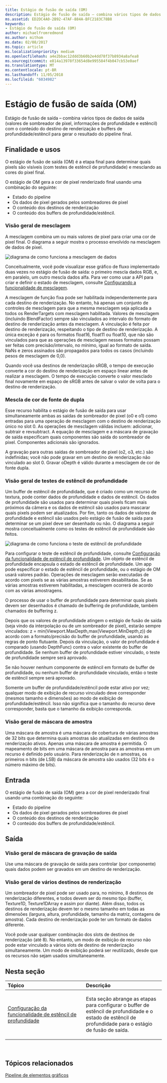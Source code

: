 ```yaml
---
title: Estágio de fusão de saída (OM)
description: Estágio de fusão de saída – combina vários tipos de dados de saída (valores de sombreador de pixel, informações de profundidade e estêncil) com o conteúdo do destino de renderização e buffers de profundidade/estêncil para gerar o resultado do pipeline final.
ms.assetid: ED2DC4A0-2B92-47AF-884A-BFC2183C78B8
keywords:
- Estágio de fusão de saída (OM)
author: michaelfromredmond
ms.author: mithom
ms.date: 02/08/2017
ms.topic: article
ms.localizationpriority: medium
ms.openlocfilehash: a4e2bbac12ddd3b60b2e4dd78f37b8934a8afea8
ms.sourcegitcommit: e814a13978f33654d8e995584f4b047cb53e0aef
ms.translationtype: MT
ms.contentlocale: pt-BR
ms.lasthandoff: 11/05/2018
ms.locfileid: "6034982"
---
```

# <a name="output-merger-om-stage"></a>Estágio de fusão de saída (OM)


Estágio de fusão de saída – combina vários tipos de dados de saída (valores de sombreador de pixel, informações de profundidade e estêncil) com o conteúdo do destino de renderização e buffers de profundidade/estêncil para gerar o resultado do pipeline final.

## <a name="span-idpurpose-and-usesspanspan-idpurpose-and-usesspanspan-idpurpose-and-usesspanpurpose-and-uses"></a><span id="Purpose-and-uses"></span><span id="purpose-and-uses"></span><span id="PURPOSE-AND-USES"></span>Finalidade e usos


O estágio de fusão de saída (OM) é a etapa final para determinar quais pixels são visíveis (com testes de estêncil de profundidade) e mesclando as cores do pixel final.

O estágio de OM gera a cor de pixel renderizado final usando uma combinação do seguinte:

-   Estado do pipeline
-   Os dados de pixel gerados pelos sombreadores de pixel
-   O conteúdo dos destinos de renderização
-   O conteúdo dos buffers de profundidade/estêncil.

### <a name="span-idblending-overviewspanspan-idblending-overviewspanspan-idblending-overviewspanblending-overview"></a><span id="Blending-overview"></span><span id="blending-overview"></span><span id="BLENDING-OVERVIEW"></span>Visão geral de mesclagem

A mesclagem combina um ou mais valores de pixel para criar uma cor de pixel final. O diagrama a seguir mostra o processo envolvido na mesclagem de dados de pixel.

![diagrama de como funciona a mesclagem de dados](images/d3d10-blend-state.png)

Conceitualmente, você pode visualizar esse gráfico de fluxo implementado duas vezes no estágio de fusão de saída: o primeiro mescla dados RGB, e, em paralelo, um outro mescla dados alfa. Para ver como usar a API para criar e definir o estado de mesclagem, consulte [Configurando a funcionalidade de mesclagem](https://msdn.microsoft.com/library/windows/desktop/bb205072).

A mesclagem de função fixa pode ser habilitada independentemente para cada destino de renderização. No entanto, há apenas um conjunto de controles de mesclagem para que a mesma mesclagem seja aplicada a todos os RenderTargets com mesclagem habilitada. Valores de mesclagem (incluindo BlendFactor) sempre são vinculados ao intervalo do formato de destino de renderização antes da mesclagem. A vinculação é feita por destino de renderização, respeitando o tipo de destino de renderização. A única exceção é para os formatos float16, float11 ou float10, que não são vinculados para que as operações de mesclagem nesses formatos possam ser feitas com precisão/intervalo, no mínimo, igual ao formato de saída. NaNs e zeros assinados são propagados para todos os casos (incluindo pesos de mesclagem de 0,0).

Quando você usa destinos de renderização sRGB, o tempo de execução converte a cor do destino de renderização em espaço linear antes de realizar a mesclagem. O tempo de execução converte o valor mesclado final novamente em espaço de sRGB antes de salvar o valor de volta para o destino de renderização.

### <a name="span-iddual-source-color-blendingspanspan-iddual-source-color-blendingspanspan-iddual-source-color-blendingspandual-source-color-blending"></a><span id="Dual-source-color-blending"></span><span id="dual-source-color-blending"></span><span id="DUAL-SOURCE-COLOR-BLENDING"></span>Mescla de cor de fonte de dupla

Esse recurso habilita o estágio de fusão de saída para usar simultaneamente ambas as saídas de sombreador de pixel (o0 e o1) como entradas para uma operação de mesclagem com o destino de renderização único no slot 0. As operações de mesclagem válidas incluem: adicionar, subtrair e revsubtract. A equação de mesclagem e a máscara de gravação de saída especificam quais componentes são saída do sombreador de pixel. Componentes adicionais são ignorados.

A gravação para outras saídas de sombreador de pixel (o2, o3, etc.) são indefinidas; você não pode gravar em um destino de renderização não vinculado ao slot 0. Gravar oDepth é válido durante a mesclagem de cor de fonte dupla.

### <a name="span-iddepth-stencil-testspanspan-iddepth-stencil-testspanspan-iddepth-stencil-testspandepth-stencil-testing-overview"></a><span id="Depth-Stencil-Test"></span><span id="depth-stencil-test"></span><span id="DEPTH-STENCIL-TEST"></span>Visão geral de testes de estêncil de profundidade

Um buffer de estêncil de profundidade, que é criado como um recurso de textura, pode conter dados de profundidade e dados de estêncil. Os dados de profundidade são usados para determinar quais pixels ficam mais próximos da câmera e os dados de estêncil são usados para mascarar quais pixels podem ser atualizados. Por fim, tanto os dados de valores de profundidade e estêncil são usados pelo estágio de fusão de saída para determinar se um pixel deve ser desenhado ou não. O diagrama a seguir mostra conceitualmente como os testes de estêncil de profundidade são feitos.

![diagrama de como funciona o teste de estêncil de profundidade](images/d3d10-depth-stencil-test.png)

Para configurar o teste de estêncil de profundidade, consulte [Configuração da funcionalidade de estêncil de profundidade](configuring-depth-stencil-functionality.md). Um objeto de estêncil de profundidade encapsula o estado de estêncil de profundidade. Um app pode especificar o estado de estêncil de profundidade, ou o estágio de OM usará valores padrão. Operações de mesclagem serão executadas de acordo com pixels se as várias amostras estiverem desabilitadas. Se as várias amostras estiverem habilitadas, a mesclagem ocorrerá de acordo com as várias amostragens.

O processo de usar o buffer de profundidade para determinar quais pixels devem ser desenhados é chamado de buffering de profundidade, também chamados de buffering z.

Depois que os valores de profundidade atingem o estágio de fusão de saída (seja vindo da interpolação ou de um sombreador de pixel), estarão sempre vinculados: z = min(Viewport.MaxDepth,max(Viewport.MinDepth,z)) de acordo com a formato/precisão do buffer de profundidade, usando as regras de ponto flutuante. Depois da vinculação, o valor de profundidade é comparado (usando DepthFunc) contra o valor existente do buffer de profundidade. Se nenhum buffer de profundidade estiver vinculado, o teste de profundidade sempre será aprovado.

Se não houver nenhum componente de estêncil em formato de buffer de profundidade, ou nenhum buffer de profundidade vinculado, então o teste de estêncil sempre será aprovado.

Somente um buffer de profundidade/estêncil pode estar ativo por vez; qualquer modo de exibição de recurso vinculado deve corresponder (mesmos tamanho e dimensões) ao modo de exibição de profundidade/estêncil. Isso não significa que o tamanho do recurso deve corresponder, basta que o tamanho da exibição corresponda.

### <a name="span-idsample-maskspanspan-idsample-maskspanspan-idsample-maskspansample-mask-overview"></a><span id="Sample-Mask"></span><span id="sample-mask"></span><span id="SAMPLE-MASK"></span>Visão geral de máscara de amostra

Uma máscara de amostra é uma máscara de cobertura de várias amostras de 32 bits que determina quais amostras são atualizadas em destinos de renderização ativos. Apenas uma máscara de amostra é permitida. O mapeamento de bits em uma máscara de amostra para as amostras em um recurso é definido pelo usuário. Para renderização de n amostras, os primeiros n bits (de LSB) da máscara de amostra são usados (32 bits é o número máximo de bits).

## <a name="span-idinputspanspan-idinputspanspan-idinputspaninput"></a><span id="Input"></span><span id="input"></span><span id="INPUT"></span>Entrada


O estágio de fusão de saída (OM) gera a cor de pixel renderizado final usando uma combinação do seguinte:

-   Estado do pipeline
-   Os dados de pixel gerados pelos sombreadores de pixel
-   O conteúdo dos destinos de renderização
-   O conteúdo dos buffers de profundidade/estêncil.

## <a name="span-idoutputspanspan-idoutputspanspan-idoutputspanoutput"></a><span id="Output"></span><span id="output"></span><span id="OUTPUT"></span>Saída


### <a name="span-idoutput-write-mask-overviewspanspan-idoutput-write-mask-overviewspanspan-idoutput-write-mask-overviewspanoutput-write-mask-overview"></a><span id="Output-write-mask-overview"></span><span id="output-write-mask-overview"></span><span id="OUTPUT-WRITE-MASK-OVERVIEW"></span>Visão geral de máscara de gravação de saída

Use uma máscara de gravação de saída para controlar (por componente) quais dados podem ser gravados em um destino de renderização.

### <a name="span-idmultiple-render-targets-overviewspanspan-idmultiple-render-targets-overviewspanspan-idmultiple-render-targets-overviewspanmultiple-render-targets-overview"></a><span id="Multiple-render-targets-overview"></span><span id="multiple-render-targets-overview"></span><span id="MULTIPLE-RENDER-TARGETS-OVERVIEW"></span>Visão geral de vários destinos de renderização

Um sombreador de pixel pode ser usado para, no mínimo, 8 destinos de renderização diferentes, e todos devem ser do mesmo tipo (buffer, Texture1D, Texture1DArray e assim por diante). Além disso, todos os destinos de renderização devem ter o mesmo tamanho em todas as dimensões (largura, altura, profundidade, tamanho da matriz, contagens de amostra). Cada destino de renderização pode ter um formato de dados diferente.

Você pode usar qualquer combinação dos slots de destinos de renderização (até 8). No entanto, um modo de exibição de recurso não pode estar vinculado a vários slots de destino de renderização simultaneamente. Um modo de exibição poderá ser reutilizado, desde que os recursos não sejam usados simultaneamente.

## <a name="span-idin-this-sectionspanin-this-section"></a><span id="in-this-section"></span>Nesta seção


<table>
<colgroup>
<col width="50%" />
<col width="50%" />
</colgroup>
<thead>
<tr class="header">
<th align="left">Tópico</th>
<th align="left">Descrição</th>
</tr>
</thead>
<tbody>
<tr class="odd">
<td align="left"><p><a href="configuring-depth-stencil-functionality.md">Configuração da funcionalidade de estêncil de profundidade</a></p></td>
<td align="left"><p>Esta seção abrange as etapas para configurar o buffer de estêncil de profundidade e o estado de estêncil de profundidade para o estágio de fusão de saída.</p></td>
</tr>
</tbody>
</table>

 

## <a name="span-idrelated-topicsspanrelated-topics"></a><span id="related-topics"></span>Tópicos relacionados


[Pipeline de elementos gráficos](graphics-pipeline.md)

 

 




